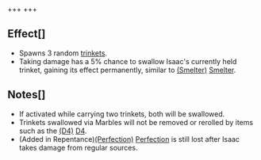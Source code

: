 +++
+++

Effect[]
--------


* Spawns 3 random [trinkets](/wiki/Trinket "Trinket").
* Taking damage has a 5% chance to swallow Isaac's currently held trinket, gaining its effect permanently, similar to [(Smelter)](/wiki/Smelter "Smelter") [Smelter](/wiki/Smelter "Smelter").


Notes[]
-------


* If activated while carrying two trinkets, both will be swallowed.
* Trinkets swallowed via Marbles will not be removed or rerolled by items such as the [(D4)](/wiki/D4 "D4") [D4](/wiki/D4 "D4").
* (Added in Repentance)[(Perfection)](/wiki/Perfection "Perfection") [Perfection](/wiki/Perfection "Perfection") is still lost after Isaac takes damage from regular sources.


